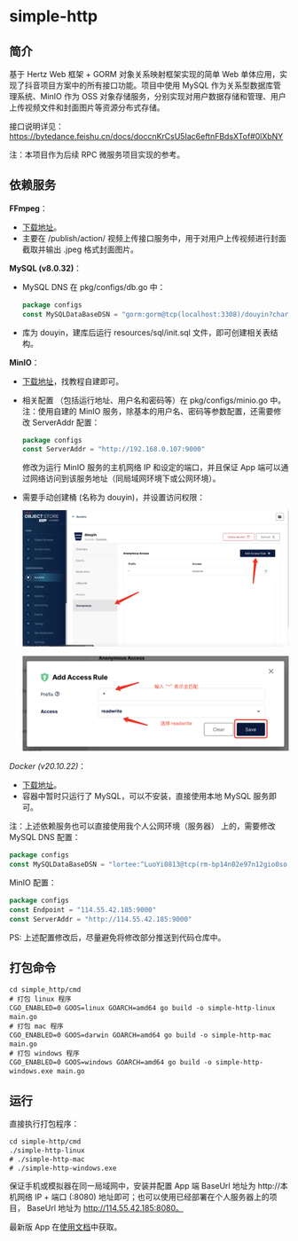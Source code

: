# simple-http

## 简介

基于 Hertz Web 框架 + GORM 对象关系映射框架实现的简单 Web 单体应用，实现了抖音项目方案中的所有接口功能。项目中使用 MySQL 作为关系型数据库管理系统、MinIO 作为 OSS 对象存储服务，分别实现对用户数据存储和管理、用户上传视频文件和封面图片等资源分布式存储。

接口说明详见：https://bytedance.feishu.cn/docs/doccnKrCsU5Iac6eftnFBdsXTof#0lXbNY

注：本项目作为后续 RPC 微服务项目实现的参考。

## 依赖服务

**FFmpeg**：

- [下载地址](https://www.ffmpeg.org/download.html#build-windows)。
- 主要在 /publish/action/ 视频上传接口服务中，用于对用户上传视频进行封面截取并输出 .jpeg 格式封面图片。

**MySQL (v8.0.32)**：

- MySQL DNS 在 pkg/configs/db.go 中：

  ```go
  package configs
  const MySQLDataBaseDSN = "gorm:gorm@tcp(localhost:3308)/douyin?charset=utf8&parseTime=True&loc=Local&clientFoundRows=true"
  ```

- 库为 douyin，建库后运行 resources/sql/init.sql 文件，即可创建相关表结构。

**MinIO**：

- [下载地址](http://www.minio.io)，找教程自建即可。

- 相关配置 （包括运行地址、用户名和密码等）在 pkg/configs/minio.go 中。
  注：使用自建的 MinIO 服务，除基本的用户名、密码等参数配置，还需要修改 ServerAddr 配置：

  ```go
  package configs
  const ServerAddr = "http://192.168.0.107:9000"
  ```

  修改为运行 MinIO 服务的主机网络 IP 和设定的端口，并且保证 App 端可以通过网络访问到该服务地址（同局域网环境下或公网环境）。

- 需要手动创建桶 (名称为 douyin)，并设置访问权限：

  ![image-20230213233523322](doc/img/image-20230213233523322.png)

  ![image-20230213233713305](doc/img/image-20230213233713305.png)

*Docker (v20.10.22)*：

- [下载地址](https://www.docker.com)。
- 容器中暂时只运行了 MySQL，可以不安装，直接使用本地 MySQL 服务即可。

注：上述依赖服务也可以直接使用我个人公网环境（服务器） 上的，需要修改 MySQL DNS 配置：
```go
package configs
const MySQLDataBaseDSN = "lortee:^LuoYi0813@tcp(rm-bp14n02e97n12gio0so.mysql.rds.aliyuncs.com:3306)/douyin?charset=utf8&parseTime=True&loc=Local&clientFoundRows=true"
```

MinIO 配置：

```go
package configs
const Endpoint = "114.55.42.185:9000"
const ServerAddr = "http://114.55.42.185:9000"
```
PS: 上述配置修改后，尽量避免将修改部分推送到代码仓库中。

## 打包命令

``` shell
cd simple_http/cmd
# 打包 linux 程序 
CGO_ENABLED=0 GOOS=linux GOARCH=amd64 go build -o simple-http-linux main.go
# 打包 mac 程序 
CGO_ENABLED=0 GOOS=darwin GOARCH=amd64 go build -o simple-http-mac main.go
# 打包 windows 程序 
CGO_ENABLED=0 GOOS=windows GOARCH=amd64 go build -o simple-http-windows.exe main.go
```

## 运行

直接执行打包程序：

```shell
cd simple-http/cmd
./simple-http-linux
# ./simple-http-mac
# ./simple-http-windows.exe
```

保证手机或模拟器在同一局域网中，安装并配置 App 端 BaseUrl 地址为 http://本机网络 IP + 端口 (:8080) 地址即可；也可以使用已经部署在个人服务器上的项目， BaseUrl 地址为 http://114.55.42.185:8080。

最新版 App 在[使用文档](https://bytedance.feishu.cn/docs/doccnM9KkBAdyDhg8qaeGlIz7S7)中获取。